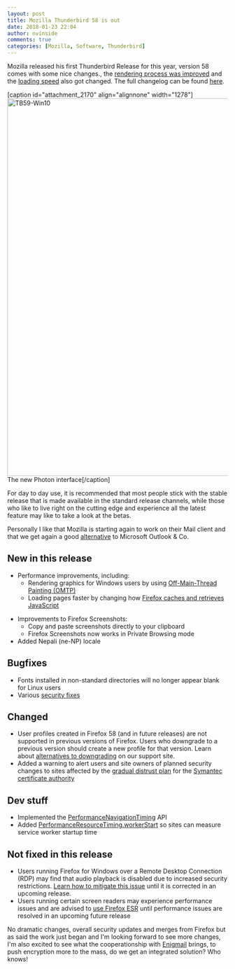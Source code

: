 ```yaml
---
layout: post
title: Mozilla Thunderbird 58 is out
date: 2018-01-23 22:04
author: nvinside
comments: true
categories: [Mozilla, Software, Thunderbird]
---
```

Mozilla released his first Thunderbird Release for this year, version 58 comes with some nice changes., the <a href="https://mozillagfx.wordpress.com/2017/12/05/off-main-thread-painting/" target="_blank" rel="noopener">rendering process was improved</a> and the <a href="https://blog.mozilla.org/javascript/2017/12/12/javascript-startup-bytecode-cache/" target="_blank" rel="noopener">loading speed</a> also got changed. The full changelog can be found <a href="https://www.mozilla.org/en-US/firefox/58.0/releasenotes/" target="_blank" rel="noopener">here</a>.

[caption id="attachment_2170" align="alignnone" width="1278"]<img class="alignnone size-full wp-image-2170" src="https://chefkochblog.files.wordpress.com/2018/01/tb59-win10.png" alt="TB59-Win10" width="1278" height="862" /> The new Photon interface[/caption]

<!--more-->

For day to day use, it is recommended that most people stick with the stable release that is made available in the standard release channels, while those who like to live right on the cutting edge and experience all the latest feature may like to take a look at the betas.

Personally I like that Mozilla is starting again to work on their Mail client and that we get again a good <a href="https://en.wikipedia.org/wiki/Comparison_of_email_clients" target="_blank" rel="noopener">alternative</a> to Microsoft Outlook &amp; Co.

<h2>New in this release</h2>

<ul>
    <li id="note-787410">Performance improvements, including:
<ul>
    <li>Rendering graphics for Windows users by using <a href="https://mozillagfx.wordpress.com/2017/12/05/off-main-thread-painting/">Off-Main-Thread Painting (OMTP)</a></li>
    <li>Loading pages faster by changing how <a href="https://blog.mozilla.org/javascript/2017/12/12/javascript-startup-bytecode-cache/">Firefox caches and retrieves JavaScript</a></li>
</ul>
</li>
</ul>

<ul>
    <li id="note-787411">Improvements to Firefox Screenshots:
<ul>
    <li>Copy and paste screenshots directly to your clipboard</li>
    <li>Firefox Screenshots now works in Private Browsing mode</li>
</ul>
</li>
    <li>Added Nepali (ne-NP) locale</li>
</ul>

<h2>Bugfixes</h2>

<ul>
    <li>Fonts installed in non-standard directories will no longer appear blank for Linux users</li>
    <li>Various <a href="https://www.mozilla.org/security/known-vulnerabilities/firefox/#firefox58">security fixes</a></li>
</ul>

<h2>Changed</h2>

<ul>
    <li>User profiles created in Firefox 58 (and in future releases) are not supported in previous versions of Firefox. Users who downgrade to a previous version should create a new profile for that version. Learn about <a href="https://support.mozilla.org/kb/install-older-version-of-firefox">alternatives to downgrading</a> on our support site.</li>
    <li>Added a warning to alert users and site owners of planned security changes to sites affected by the <a href="https://wiki.mozilla.org/CA/Upcoming_Distrust_Actions">gradual distrust plan</a> for the <a href="https://blog.mozilla.org/security/2017/10/31/statement-digicerts-proposed-purchase-symantec/">Symantec certificate authority</a></li>
</ul>

<h2>Dev stuff</h2>

<ul>
    <li>Implemented the <a href="https://developer.mozilla.org/docs/Web/API/PerformanceNavigationTiming">PerformanceNavigationTiming</a> API</li>
    <li>Added <a href="https://developer.mozilla.org/docs/Web/API/PerformanceResourceTiming/workerStart">PerformanceResourceTiming.workerStart</a> so sites can measure service worker startup time</li>
</ul>

<h2>Not fixed in this release</h2>

<ul>
    <li>Users running Firefox for Windows over a Remote Desktop Connection (RDP) may find that audio playback is disabled due to increased security restrictions. <a href="https://support.mozilla.org/kb/i-cant-play-audio-remote-desktop-connection">Learn how to mitigate this issue</a> until it is corrected in an upcoming release.</li>
    <li>Users running certain screen readers may experience performance issues and are advised to <a href="https://support.mozilla.org/kb/can-i-use-my-screen-reader-new-firefox">use Firefox ESR</a> until performance issues are resolved in an upcoming future release</li>
</ul>

No dramatic changes, overall security updates and merges from Firefox but as said the work just began and I'm looking forward to see more changes, I'm also excited to see what the cooperationship with <a href="https://enigmail.net" target="_blank" rel="noopener">Enigmail</a> brings, to push encryption more to the mass, do we get an integrated solution? Who knows!

&nbsp;

&nbsp;

&nbsp;

&nbsp;
